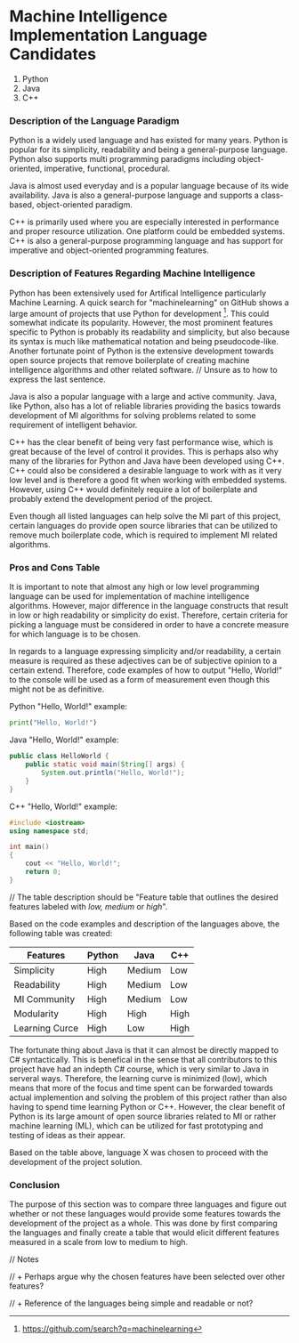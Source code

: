 # Machine Intelligence Implementation Language Candidates
1. Python
2. Java
3. C++

### Description of the Language Paradigm
Python is a widely used language and has existed for many years. Python is popular for its simplicity, readability and being a general-purpose language. Python also supports multi programming paradigms including object-oriented, imperative, functional, procedural.

Java is almost used everyday and is a popular language because of its wide availability. Java is also a general-purpose language and supports a class-based, object-oriented paradigm. 

C++ is primarily used where you are especially interested in performance and proper resource utilization. One platform could be embedded systems. C++ is also a general-purpose programming language and has support for imperative and object-oriented programming features. 

### Description of Features Regarding Machine Intelligence
Python has been extensively used for Artifical Intelligence particularly Machine Learning. A quick search for "machinelearning" on GitHub shows a large amount of projects that use Python for development [^github_machine_learning]. This could somewhat indicate its popularity. However, the most prominent features specific to Python is probably its readability and simplicity, but also because its syntax is much like mathematical notation and being pseudocode-like. Another fortunate point of Python is the extensive development towards open source projects that remove boilerplate of creating machine intelligence algorithms and other related software.
// Unsure as to how to express the last sentence. 

Java is also a popular language with a large and active community. Java, like Python, also has a lot of reliable libraries providing the basics towards development of MI algorithms for solving problems related to some requirement of intelligent behavior. 

C++ has the clear benefit of being very fast performance wise, which is great because of the level of control it provides. This is perhaps also why many of the libraries for Python and Java have been developed using C++. C++ could also be considered a desirable language to work with as it very low level and is therefore a good fit when working with embedded systems. However, using C++ would definitely require a lot of boilerplate and probably extend the development period of the project. 

Even though all listed languages can help solve the MI part of this project, certain languages do provide open source libraries that can be utilized to remove much boilerplate code, which is required to implement MI related algorithms. 

### Pros and Cons Table
It is important to note that almost any high or low level programming language can be used for implementation of machine intelligence algorithms. However, major difference in the language constructs that result in low or high readability or simplicity do exist. Therefore, certain criteria for picking a language must be considered in order to have a concrete measure for which language is to be chosen.

In regards to a language expressing simplicity and/or readability, a certain measure is required as these adjectives can be of subjective opinion to a certain extend. 
Therefore, code examples of how to output "Hello, World!" to the console will be used as a form of measurement even though this might not be as definitive. 

Python "Hello, World!" example:
```python
print("Hello, World!")
```

Java "Hello, World!" example:
```java
public class HelloWorld {
    public static void main(String[] args) {
        System.out.println("Hello, World!");
    }
}
```

C++ "Hello, World!" example:
```c++
#include <iostream>
using namespace std;

int main() 
{
    cout << "Hello, World!";
    return 0;
}
```

// The table description should be "Feature table that outlines the desired features labeled with *low, medium* or *high*".

Based on the code examples and  description of the languages above, the following table was created:

| Features       | Python | Java   | C++    |
|----------------|--------|--------|--------|
| Simplicity     | High   | Medium | Low    |
| Readability    | High   | Medium | Low    |
| MI Community   | High   | Medium | Low    |
| Modularity     | High   | High   | High   |
| Learning Curce | High   | Low    | High   |

The fortunate thing about Java is that it can almost be directly mapped to C# syntactically. This is benefical in the sense that all contributors to this project have had an indepth C# course, which is very similar to Java in serveral ways. Therefore, the learning curve is minimized (low), which means that more of the focus and time spent can be forwarded towards actual implemention and solving the problem of this project rather than also having to spend time learning Python or C++. However, the clear benefit of Python is its large amount of open source libraries related to MI or rather machine learning (ML), which can be utilized for fast prototyping and testing of ideas as their appear.  

Based on the table above, language X was chosen to proceed with the development of the project solution. 

### Conclusion
The purpose of this section was to compare three languages and figure out whether or not these languages would provide some features towards the development of the project as a whole. This was done by first comparing the languages and finally create a table that would elicit different features measured in a scale from low to medium to high. 

// Notes

// + Perhaps argue why the chosen features have been selected over other features?

// + Reference of the languages being simple and readable or not?

[^github_machine_learning]: https://github.com/search?q=machinelearning
[^stackoverflow_dev_survey_2018]: https://insights.stackoverflow.com/survey/2018/#most-popular-technologies
